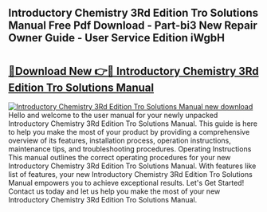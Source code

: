 ## Introductory Chemistry 3Rd Edition Tro Solutions Manual Free Pdf Download - Part-bi3 New Repair Owner Guide - User Service Edition iWgbH

# <h2><a href="http://bc76227.oget.top/?id=Introductory+Chemistry+3Rd+Edition+Tro+Solutions+Manual">🔗Download New 👉🔴 Introductory Chemistry 3Rd Edition Tro Solutions Manual</a></h2>

[![Introductory Chemistry 3Rd Edition Tro Solutions Manual new download](https://i.imgur.com/5g1atiW.png)](http://bc76227.oget.top/?id=Introductory+Chemistry+3Rd+Edition+Tro+Solutions+Manual)
Hello and welcome to the user manual for your newly unpacked Introductory Chemistry 3Rd Edition Tro Solutions Manual. This guide is here to help you make the most of your product by providing a comprehensive overview of its features, installation process, operation instructions, maintenance tips, and troubleshooting procedures. Operating Instructions This manual outlines the correct operating procedures for your new Introductory Chemistry 3Rd Edition Tro Solutions Manual. With features like list of features, your new Introductory Chemistry 3Rd Edition Tro Solutions Manual empowers you to achieve exceptional results. Let's Get Started! Contact us today and let us help you make the most of your new Introductory Chemistry 3Rd Edition Tro Solutions Manual.
